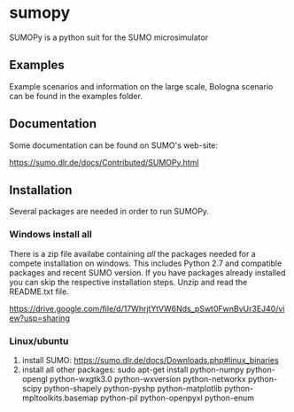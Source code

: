 # sumopy
SUMOPy is a python suit for the SUMO microsimulator

## Examples
Example scenarios and information on the large scale, Bologna scenario can be found in the  examples folder.

## Documentation
Some documentation can be found on SUMO's web-site:

https://sumo.dlr.de/docs/Contributed/SUMOPy.html

## Installation

Several packages are needed in order to run SUMOPy.

### Windows install all
There is a zip file availabe containing *all* the packages needed for a compete installation on windows. This includes Python 2.7 and compatible packages and recent SUMO version. If you have packages already installed you can skip the respective installation steps. Unzip and read the README.txt file.

https://drive.google.com/file/d/17WhrjtYtVW6Nds_pSwt0FwnBvUr3EJ40/view?usp=sharing

### Linux/ubuntu

1. install SUMO: https://sumo.dlr.de/docs/Downloads.php#linux_binaries
2. install all other packages: sudo apt-get install  python-numpy    python-opengl python-wxgtk3.0 python-wxversion python-networkx python-scipy python-shapely python-pyshp python-matplotlib python-mpltoolkits.basemap python-pil python-openpyxl python-enum
